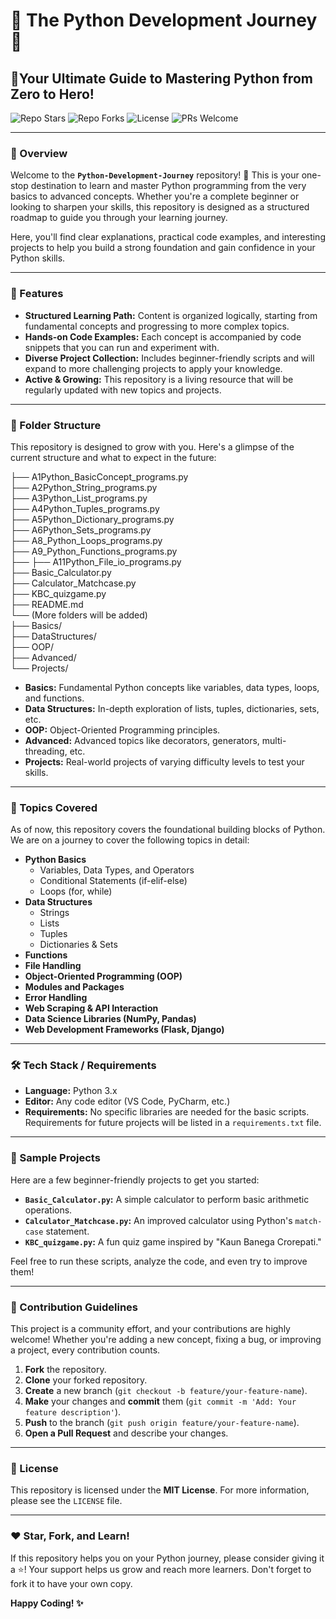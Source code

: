 # 🐍 The Python Development Journey 🚀

## 🎯Your Ultimate Guide to Mastering Python from Zero to Hero!

![Repo Stars](https://img.shields.io/github/stars/RishabhDev3589/Python-Development-Journey?style=for-the-badge&logo=github&label=Stars)
![Repo Forks](https://img.shields.io/github/forks/RishabhDev3589/Python-Development-Journey?style=for-the-badge&logo=github&label=Forks)
![License](https://img.shields.io/github/license/RishabhDev3589/Python-Development-Journey?style=for-the-badge&logo=github&label=License)
![PRs Welcome](https://img.shields.io/badge/PRs-welcome-brightgreen.svg?style=for-the-badge&logo=github)

---

### 📘 Overview 

Welcome to the **`Python-Development-Journey`** repository! 👋 This is your one-stop destination to learn and master Python programming from the very basics to advanced concepts. Whether you're a complete beginner or looking to sharpen your skills, this repository is designed as a structured roadmap to guide you through your learning journey.

Here, you'll find clear explanations, practical code examples, and interesting projects to help you build a strong foundation and gain confidence in your Python skills.

---

### 🚀 Features

-   **Structured Learning Path:** Content is organized logically, starting from fundamental concepts and progressing to more complex topics.
-   **Hands-on Code Examples:** Each concept is accompanied by code snippets that you can run and experiment with.
-   **Diverse Project Collection:** Includes beginner-friendly scripts and will expand to more challenging projects to apply your knowledge.
-   **Active & Growing:** This repository is a living resource that will be regularly updated with new topics and projects.

---

### 📂 Folder Structure

This repository is designed to grow with you. Here's a glimpse of the current structure and what to expect in the future:


├── A1Python_BasicConcept_programs.py  
├── A2Python_String_programs.py  
├── A3Python_List_programs.py  
├── A4Python_Tuples_programs.py  
├── A5Python_Dictionary_programs.py  
├── A6Python_Sets_programs.py  
├── A8_Python_Loops_programs.py  
├── A9_Python_Functions_programs.py  
├──
├── A11Python_File_io_programs.py  
├── Basic_Calculator.py  
├── Calculator_Matchcase.py  
├── KBC_quizgame.py  
├── README.md  
└── (More folders will be added)  
├── Basics/  
├── DataStructures/  
├── OOP/  
├── Advanced/  
└── Projects/  

-   **Basics:** Fundamental Python concepts like variables, data types, loops, and functions.
-   **Data Structures:** In-depth exploration of lists, tuples, dictionaries, sets, etc.
-   **OOP:** Object-Oriented Programming principles.
-   **Advanced:** Advanced topics like decorators, generators, multi-threading, etc.
-   **Projects:** Real-world projects of varying difficulty levels to test your skills.

---

### 🧠 Topics Covered

As of now, this repository covers the foundational building blocks of Python. We are on a journey to cover the following topics in detail:

-   **Python Basics**
    -   Variables, Data Types, and Operators
    -   Conditional Statements (if-elif-else)
    -   Loops (for, while)
-   **Data Structures**
    -   Strings
    -   Lists
    -   Tuples
    -   Dictionaries & Sets
-   **Functions**
-   **File Handling**
-   **Object-Oriented Programming (OOP)**
-   **Modules and Packages**
-   **Error Handling**
-   **Web Scraping & API Interaction**
-   **Data Science Libraries (NumPy, Pandas)**
-   **Web Development Frameworks (Flask, Django)**

---

### 🛠️ Tech Stack / Requirements

-   **Language:** Python 3.x
-   **Editor:** Any code editor (VS Code, PyCharm, etc.)
-   **Requirements:** No specific libraries are needed for the basic scripts. Requirements for future projects will be listed in a `requirements.txt` file.

---

### 🧪 Sample Projects

Here are a few beginner-friendly projects to get you started:

-   **`Basic_Calculator.py`:** A simple calculator to perform basic arithmetic operations.
-   **`Calculator_Matchcase.py`:** An improved calculator using Python's `match-case` statement.
-   **`KBC_quizgame.py`:** A fun quiz game inspired by "Kaun Banega Crorepati."

Feel free to run these scripts, analyze the code, and even try to improve them!

---

### 🙌 Contribution Guidelines

This project is a community effort, and your contributions are highly welcome! Whether you're adding a new concept, fixing a bug, or improving a project, every contribution counts.

1.  **Fork** the repository.
2.  **Clone** your forked repository.
3.  **Create** a new branch (`git checkout -b feature/your-feature-name`).
4.  **Make** your changes and **commit** them (`git commit -m 'Add: Your feature description'`).
5.  **Push** to the branch (`git push origin feature/your-feature-name`).
6.  **Open a Pull Request** and describe your changes.

---

### 📜 License

This repository is licensed under the **MIT License**. For more information, please see the `LICENSE` file.

---

### ❤️ Star, Fork, and Learn!

If this repository helps you on your Python journey, please consider giving it a ⭐! Your support helps us grow and reach more learners. Don't forget to fork it to have your own copy.

**Happy Coding! ✨**
